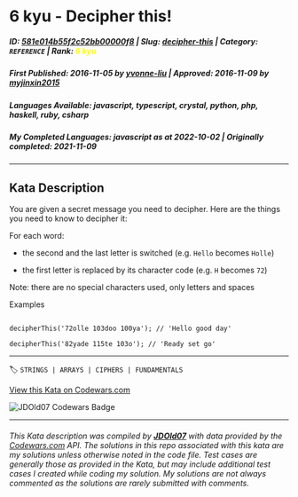 # 6 kyu - Decipher this! 

##### **ID**: [581e014b55f2c52bb00000f8](https://www.codewars.com/kata/581e014b55f2c52bb00000f8) | **Slug**: [decipher-this](https://www.codewars.com/kata/581e014b55f2c52bb00000f8) | **Category**: `REFERENCE` | **Rank**: <span style="color:yellow">6 kyu</span>

##### **First Published**: 2016-11-05 ***by*** [yvonne-liu](https://www.codewars.com/users/yvonne-liu) | **Approved**: 2016-11-09 ***by*** [myjinxin2015](https://www.codewars.com/users/myjinxin2015)

##### **Languages Available**: javascript, typescript, crystal, python, php, haskell, ruby, csharp

##### **My Completed Languages**: javascript ***as at*** 2022-10-02 | **Originally completed**: 2021-11-09

---

## Kata Description


You are given a secret message you need to decipher. Here are the things you need to know to decipher it:



For each word:

- the second and the last letter is switched (e.g. `Hello` becomes `Holle`)

- the first letter is replaced by its character code (e.g. `H` becomes `72`)



Note: there are no special characters used, only letters and spaces



Examples

```

decipherThis('72olle 103doo 100ya'); // 'Hello good day'

decipherThis('82yade 115te 103o'); // 'Ready set go'

```



---


🏷 `STRINGS | ARRAYS | CIPHERS | FUNDAMENTALS`


[View this Kata on Codewars.com](https://www.codewars.com/kata/581e014b55f2c52bb00000f8)

![](https://www.codewars.com/users/jdold07/badges/large "JDOld07 Codewars Badge")

---

###### *This Kata description was compiled by [**JDOld07**](https://tpstech.dev) with data provided by the [Codewars.com](https://www.codewars.com) API.  The solutions in this repo associated with this kata are my solutions unless otherwise noted in the code file.  Test cases are generally those as provided in the Kata, but may include additional test cases I created while coding my solution.  My solutions are not always commented as the solutions are rarely submitted with comments.*

